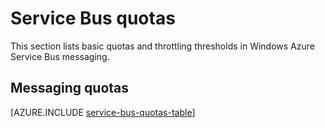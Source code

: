 <properties 
   pageTitle="Windows Azure Service Bus quotas and limits | Windows Azure"
   description="Limits and quotas for Azure Service Bus"
   services="service-bus"
   documentationCenter="na"
   authors="sethmanheim"
   manager="timlt"
   editor="" />
<tags
	ms.service="service-bus"
	ms.date="10/14/2015"
	wacn.date=""/>

# Service Bus quotas

This section lists basic quotas and throttling thresholds in Windows Azure Service Bus messaging.

## Messaging quotas

[AZURE.INCLUDE [service-bus-quotas-table](../includes/service-bus-quotas-table.md)] 